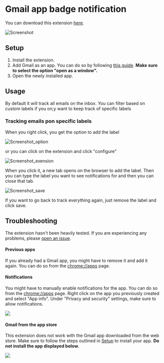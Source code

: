 # Gmail app badge notification

You can download this extension [here](https://chrome.google.com/webstore/detail/gmail-app-badge-notificat/fbaolhbfbmniffcokakochjjeccpcpkh).

![Screenshot](screenshot.png)

## Setup

1. Install the extension.
2. Add Gmail as an app. You can do so by following [this guide](https://support.google.com/chrome_webstore/answer/3060053?hl=en). **Make sure to select the option "open as a window".**
3. Open the newly installed app.

## Usage

By default it will track all emails on the inbox. You can filter based on custom labels if you on;y want to keep track of specific labels

### Tracking emails pon specific labels

When you right click, you get the option to add the label

![Screenshot_option](confconfigure_email_option.png)

or you can click on the extension and click "configure"

![Screenshot_exension](confconfigure_email_extension.png)

When you click it, a new tab opens on the browser to add the label. Then you can type the label you want to see notifications for and then you can close that tab.

![Screenshot_save](confconfigure_email_save.png)

If you want to go back to track everything again, just remove the label and click save.


## Troubleshooting

The extension hasn't been heavily tested. If you are experiencing any problems, please [open an issue](https://github.com/aberonni/gmail-app-badge-notification/issues/new).

#### Previous apps

If you already had a Gmail app, you might have to remove it and add it again. You can do so from the [chrome://apps](chrome://apps) page.

#### Notifications

You might have to manually enable notifications for the app. You can do so from the [chrome://apps](chrome://apps) page. Right click on the app you previously created and select "App info". Under "Privacy and security" settings, make sure to allow notifications.

![](troubleshooting-notifications.png)

#### Gmail from the app store

This extension does not work with the Gmail app downloaded from the web store. Make sure to follow the steps outlined in [Setup](#Setup) to install your app. **Do not install the app displayed below.**

![](troubleshooting-appstore.png)
